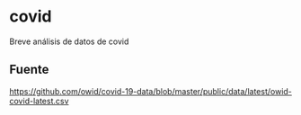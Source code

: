 # covid
Breve análisis de datos de covid

## Fuente
https://github.com/owid/covid-19-data/blob/master/public/data/latest/owid-covid-latest.csv

